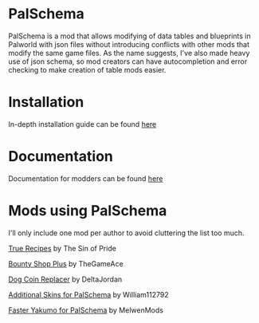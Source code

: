 # PalSchema
PalSchema is a mod that allows modifying of data tables and blueprints in Palworld with json files without introducing conflicts with other mods that modify the same game files. As the name suggests, I've also made heavy use of json schema, so mod creators can have autocompletion and error checking to make creation of table mods easier.

# Installation

In-depth installation guide can be found [here](https://okaetsu.github.io/PalSchema/docs/installation)

# Documentation

Documentation for modders can be found [here](https://okaetsu.github.io/PalSchema/docs/gettingstarted)

# Mods using PalSchema

I'll only include one mod per author to avoid cluttering the list too much.

[True Recipes](https://www.nexusmods.com/palworld/mods/2159) by The Sin of Pride

[Bounty Shop Plus](https://www.nexusmods.com/palworld/mods/2162) by TheGameAce

[Dog Coin Replacer](https://www.nexusmods.com/palworld/mods/2197) by DeltaJordan

[Additional Skins for PalSchema](https://www.nexusmods.com/palworld/mods/2199) by William112792

[Faster Yakumo for PalSchema](https://www.nexusmods.com/palworld/mods/2207) by MelwenMods
